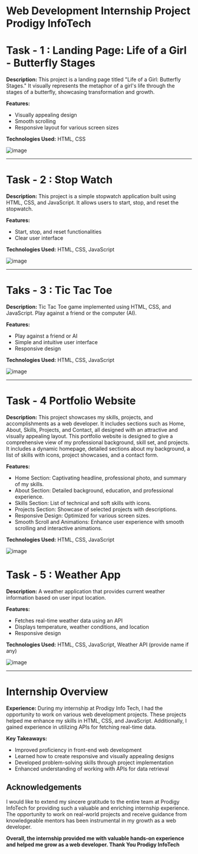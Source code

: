 
# Web Development Internship Project Prodigy InfoTech 
# Task - 1 : Landing Page: Life of a Girl - Butterfly Stages

**Description:**
This project is a landing page titled "Life of a Girl: Butterfly Stages." It visually represents the metaphor of a girl's life through the stages of a butterfly, showcasing transformation and growth.

**Features:**
- Visually appealing design
- Smooth scrolling
- Responsive layout for various screen sizes

**Technologies Used:**
HTML, CSS

![image](https://github.com/sireesha0904/Prodigy-InfoTech/assets/131472116/7a6adf9d-0e58-424c-9fd5-44eb0fb2dcd2)

---

# Task - 2 : Stop Watch

**Description:**
This project is a simple stopwatch application built using HTML, CSS, and JavaScript. It allows users to start, stop, and reset the stopwatch.

**Features:**
- Start, stop, and reset functionalities
- Clear user interface

**Technologies Used:**
HTML, CSS, JavaScript

![image](https://github.com/sireesha0904/Prodigy-InfoTech/assets/131472116/04f41e87-d66f-4136-9b6c-906157b0ecec)

---

# Taks - 3 : Tic Tac Toe

**Description:**
Tic Tac Toe game implemented using HTML, CSS, and JavaScript. Play against a friend or the computer (AI).

**Features:**
- Play against a friend or AI
- Simple and intuitive user interface
- Responsive design

**Technologies Used:**
HTML, CSS, JavaScript

![image](https://github.com/sireesha0904/Prodigy-InfoTech/assets/131472116/b5e23119-79a5-4818-aaf3-58678362b299)

---

# Task - 4 Portfolio Website 

**Description:**
This project showcases my skills, projects, and accomplishments as a web developer. It includes sections such as Home, About, Skills, Projects, and Contact, all designed with an attractive and visually appealing layout.
This portfolio website is designed to give a comprehensive view of my professional background, skill set, and projects. It includes a dynamic homepage, detailed sections about my background, a list of skills with icons, project showcases, and a contact form.

**Features:**
- Home Section: Captivating headline, professional photo, and summary of my skills.
- About Section: Detailed background, education, and professional experience.
- Skills Section: List of technical and soft skills with icons.
- Projects Section: Showcase of selected projects with descriptions.
- Responsive Design: Optimized for various screen sizes.
- Smooth Scroll and Animations: Enhance user experience with smooth scrolling and interactive animations.

**Technologies Used:**
HTML, CSS, JavaScript

![image](https://github.com/sireesha0904/Prodigy-InfoTech/assets/131472116/95b20ae3-8be9-4e28-963a-8b1ae50bd8b6)

  
# Task - 5 : Weather App

**Description:**
A weather application that provides current weather information based on user input location.

**Features:**
- Fetches real-time weather data using an API
- Displays temperature, weather conditions, and location
- Responsive design

**Technologies Used:**
HTML, CSS, JavaScript, Weather API (provide name if any)

![image](https://github.com/sireesha0904/Prodigy-InfoTech/assets/131472116/2e1f2080-ea0a-4d43-8c0c-98fb4f96ef97)

---

# Internship Overview

**Experience:**
During my internship at Prodigy Info Tech, I had the opportunity to work on various web development projects. These projects helped me enhance my skills in HTML, CSS, and JavaScript. Additionally, I gained experience in utilizing APIs for fetching real-time data.

**Key Takeaways:**
- Improved proficiency in front-end web development
- Learned how to create responsive and visually appealing designs
- Developed problem-solving skills through project implementation
- Enhanced understanding of working with APIs for data retrieval
  
## Acknowledgements

I would like to extend my sincere gratitude to the entire team at Prodigy InfoTech for providing such a valuable and enriching internship experience. The opportunity to work on real-world projects and receive guidance from knowledgeable mentors has been instrumental in my growth as a web developer.

**Overall, the internship provided me with valuable hands-on experience and helped me grow as a web developer. Thank You Prodigy InfoTech**
